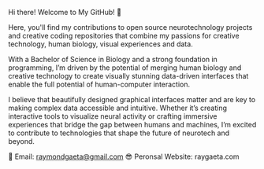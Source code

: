 Hi there! Welcome to My GitHub! 🌟

Here, you'll find my contributions to open source neurotechnology projects and creative coding repositories that combine my passions for creative technology, human biology, visual experiences and data.

With a Bachelor of Science in Biology and a strong foundation in programming, I’m driven by the potential of merging human biology and creative technology to create visually stunning data-driven interfaces that enable the full potential of human-computer interaction.


I believe that beautifully designed graphical interfaces matter and are key to making complex data accessible and intuitive. Whether it’s creating interactive tools to visualize neural activity or crafting immersive experiences that bridge the gap between humans and machines, I’m excited to contribute to technologies that shape the future of neurotech and beyond.

💌 Email: raymondgaeta@gmail.com
😎 Peronsal Website: raygaeta.com
